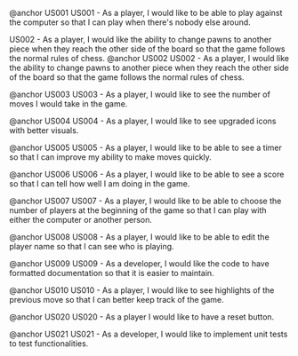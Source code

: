 @anchor US001 US001 - As a player, I would like to be able to play against the computer so that I can play when there's nobody else around.

US002 - As a player, I would like the ability to change pawns to another piece when they reach the other side of the board so that the game follows the normal rules of chess.
@anchor US002 US002 - As a player, I would like the ability to change pawns to another piece when they reach the other side of the board so that the game follows the normal rules of chess.

@anchor US003 US003 - As a player, I would like to see the number of moves I would take in the game.

@anchor US004 US004 - As a player, I would like to see upgraded icons with better visuals.

@anchor US005 US005 - As a player, I would like to be able to see a timer so that I can improve my ability to make moves quickly.

@anchor US006 US006 - As a player, I would like to be able to see a score so that I can tell how well I am doing in the game.

@anchor US007 US007 - As a player, I would like to be able to choose the number of players at the beginning of the game so that I can play with either the computer or another person.

@anchor US008 US008 - As a player, I would like to be able to edit the player name so that I can see who is playing.

@anchor US009 US009 - As a developer, I would like the code to have formatted documentation so that it is easier to maintain.

@anchor US010 US010 - As a player, I would like to see  highlights of the previous move so that I can better keep track of the game.

@anchor US020 US020 - As a player I would like to have a reset button.

@anchor US021 US021 - As a developer, I would like to implement unit tests to test functionalities.

